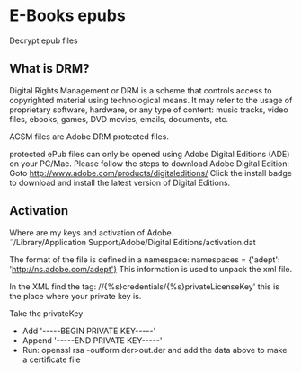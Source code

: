 # E-Books epubs 
Decrypt epub files


## What is DRM?
Digital Rights Management or DRM is a scheme that controls access to copyrighted material using technological means. It may refer to the usage of proprietary software, hardware, or any type of content: music tracks, video files, ebooks, games, DVD movies, emails, documents, etc.

ACSM files are Adobe DRM protected files.

protected ePub files can only be opened using Adobe Digital Editions (ADE) on your PC/Mac. Please follow the steps to download Adobe Digital Edition: Goto http://www.adobe.com/products/digitaleditions/ Click the install badge to download and install the latest version of Digital Editions.


## Activation 
Where are my keys and activation of Adobe. 
<br>
˜/Library/Application Support/Adobe/Digital Editions/activation.dat 

The format of the file is defined in a namespace:
namespaces = {'adept': 'http://ns.adobe.com/adept'}
This information is used to unpack the xml file.

In the XML find the tag:
//{%s}credentials/{%s}privateLicenseKey'  this is the place where your private key is.

Take the privateKey

* Add '-----BEGIN PRIVATE KEY-----' 
* Append '-----END PRIVATE KEY-----'
* Run: openssl rsa -outform der>out.der and add the data above to make a certificate file



